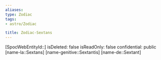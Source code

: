 ```yaml
---
aliases: 
type: Zodiac
tags:
- astro/Zodiac

title: Zodiac-Sextans
---
```

[SpocWebEntityId::]
isDeleted: false
isReadOnly: false
confidential: public
[name-la::Sextans]
[name-genitive::Sextantis]
[name-de::Sextant]


